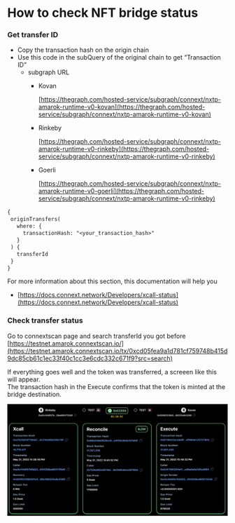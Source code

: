 # How to check NFT bridge status

### Get transfer ID

* Copy the transaction hash on the origin chain
* Use this code in the subQuery of the original chain to get “Transaction ID”
  * subgraph URL
    *   Kovan

        &#x20;[https://thegraph.com/hosted-service/subgraph/connext/nxtp-amarok-runtime-v0-kovan](https://thegraph.com/hosted-service/subgraph/connext/nxtp-amarok-runtime-v0-kovan)
    *   Rinkeby

        &#x20;[https://thegraph.com/hosted-service/subgraph/connext/nxtp-amarok-runtime-v0-rinkeby](https://thegraph.com/hosted-service/subgraph/connext/nxtp-amarok-runtime-v0-rinkeby)
    *   Goerli

        [https://thegraph.com/hosted-service/subgraph/connext/nxtp-amarok-runtime-v0-goerli](https://thegraph.com/hosted-service/subgraph/connext/nxtp-amarok-runtime-v0-rinkeby)

```
{
 originTransfers(
   where: {
     transactionHash: "<your_transaction_hash>"
   }
 ) {
   transferId
 }
}
```

For more information about this section, this documentation will help you

* [https://docs.connext.network/Developers/xcall-status](https://docs.connext.network/Developers/xcall-status)



### Check transfer status

Go to connextscan page and search transferId you got before\
[https://testnet.amarok.connextscan.io/](https://testnet.amarok.connextscan.io/tx/0xcd05fea9a1d781cf759748b415d9dc85cb61c1ec33f40c1cc3e6cdc332c671f9?src=search)



If everything goes well and the token was transferred, a screeen like this will appear.\
The transaction hash in the Execute confirms that the token is minted at the bridge destination.

![](<../.gitbook/assets/Screen Shot 2022-06-01 at 20.21.20.png>)

